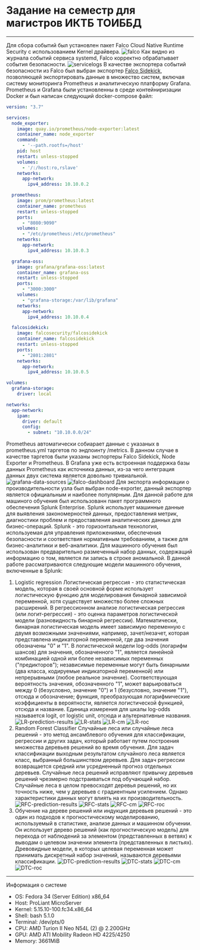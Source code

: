 # Задание на семестр для магистров ИКТБ ТОИББД
---
Для сбора событий был установлен пакет Falco Cloud Native Runtime Security с использованием Kernel драйвера.
![falco](assets/falco.png)
Как видно из журнала событий сервиса systemd, Falco корректно обрабатывает события безопасности.
![servicelogs](assets/servicelogs.png)
В качестве экспортера событий безопасности из Falco был выбран экспортер [Falco Sidekick](https://github.com/falcosecurity/falcosidekick), позволяющей экспортировать данные в множество систем, включая систему мониторинга Prometheus и аналитическую платформу Grafana.
Prometheus и Grafana были установленны в среде контейниризации Docker и был написан следующий docker-compose файл:
```yaml
version: "3.7"

services:
  node_exporter:
    image: quay.io/prometheus/node-exporter:latest
    container_name: node_exporter
    command:
      - '--path.rootfs=/host'
    pid: host
    restart: unless-stopped
    volumes:
      - '/:/host:ro,rslave'
    networks:
      app-network:
        ipv4_address: 10.10.0.2

  prometheus:
    image: prom/prometheus:latest
    container_name: prometheus
    restart: unless-stopped
    ports:
      - "8080:9090"
    volumes:
      - "/etc/prometheus:/etc/prometheus"
    networks:
      app-network:
        ipv4_address: 10.10.0.3

  grafana-oss:
    image: grafana/grafana-oss:latest
    container_name: grafana-oss
    restart: unless-stopped
    ports:
      - "3000:3000"
    volumes:
      - "grafana-storage:/var/lib/grafana"
    networks:
      app-network:
        ipv4_address: 10.10.0.4

  falcosidekick:
    image: falcosecurity/falcosidekick
    container_name: falcosidekick
    restart: unless-stopped
    ports:
      - "2801:2801"
    networks:
      app-network:
        ipv4_address: 10.10.0.5

volumes:
  grafana-storage:
    driver: local

networks:
  app-network:
    ipam:
      driver: default
      config:
        - subnet: "10.10.0.0/24"
```
Prometheus автоматически собиарает данные с указаных в prometheus.yml таргетов по эндпоинту /metrics. В данном случае в качестве таргетов были указаны экспортеры Falco Sidekick, Node Exporter и Prometheus.
В Grafana уже есть встроенная поддержка базы данных Prometheus как источника данных, из-за чего интеграция данных двух система является довольно тривиальной. 
![grafana-data-sources](assets/grafana-data-sources.png)
![falco-dashboard](assets/falco-dashboard.png)
Для экспорта информации о производительности узла был выбран node-exporter, данный экспортер является официальным и наиболее популярным.
Для данной работе для машиного обучения был использованн пакет программного обеспечения Splunk Enterprise.
Splunk использует машинные данные для выявления закономерностей данных, предоставления метрик, диагностики проблем и предоставления аналитических данных для бизнес-операций. Splunk - это горизонтальная технология, используемая для управления приложениями, обеспечения безопасности и соответствия нормативным требованиям, а также для бизнес-аналитики и веб-аналитики.
Для машинного обучения был использован предварительно размеченный набор данных, содержащий информацию о том, является ли запись в строке аномальной.
В данной работе рассматриваются следующие модели машинного обучения, включенные в Splunk:
1.  Logistic regression
   Логистическая регрессия - это статистическая модель, которая в своей основной форме использует логистическую функцию для моделирования бинарной зависимой переменной, хотя существует множество более сложных расширений. В регрессионном анализе логистическая регрессия (или логит-регрессия) - это оценка параметров логистической модели (разновидность бинарной регрессии). Математически, бинарная логистическая модель имеет зависимую переменную с двумя возможными значениями, например, зачет/незачет, которая представлена индикаторной переменной, где два значения обозначены "0" и "1". В логистической модели log-odds (логарифм шансов) для значения, обозначенного "1", является линейной комбинацией одной или более независимых переменных ("предикторов"); независимые переменные могут быть бинарными (два класса, кодируемые индикаторной переменной) или непрерывными (любое реальное значение). Соответствующая вероятность значения, обозначенного "1", может варьироваться между 0 (безусловно, значение "0") и 1 (безусловно, значение "1"), отсюда и обозначение; функция, преобразующая логарифмические коэффициенты в вероятности, является логистической функцией, отсюда и название. Единица измерения для шкалы log-odds называется logit, от logistic unit, отсюда и альтернативные названия. 
   ![LR-prediction-results](assets/LR-prediction-results.png)
   ![LR-stats](assets/LR-stats.png)
   ![LR-cm](assets/LR-cm.png)
   ![LR-roc](assets/LR-roc.png)
2. Random Forest Classifier
   Случайные леса или случайные леса решений - это метод ансамблевого обучения для классификации, регрессии и других задач, который работает путем построения множества деревьев решений во время обучения. Для задач классификации выходным результатом случайного леса является класс, выбранный большинством деревьев. Для задач регрессии возвращается средний или усредненный прогноз отдельных деревьев. Случайные леса решений исправляют привычку деревьев решений чрезмерно подстраиваться под обучающий набор.  Случайные леса в целом превосходят деревья решений, но их точность ниже, чем у деревьев с градиентным усилением. Однако характеристики данных могут влиять на их производительность.
   ![RFC-prediction-results](assets/RFC-prediction-results.png)
   ![RFC-stats](assets/RFC-stats.png)
   ![RFC-cm](assets/RFC-cm.png)
   ![RFC-roc](assets/RFC-roc.png)
3. Обучение на дереве решений или индукция деревьев решений - это один из подходов к прогностическому моделированию, используемый в статистике, анализе данных и машинном обучении. Он использует дерево решений (как прогностическую модель) для перехода от наблюдений за элементом (представленных в ветвях) к выводам о целевом значении элемента (представленных в листьях). Древовидные модели, в которых целевая переменная может принимать дискретный набор значений, называются деревьями классификации.
   ![DTC-prediction-results](assets/DTC-prediction-results.png)
   ![DTC-stats](assets/DTC-stats.png)
   ![DTC-cm](assets/DTC-cm.png)
   ![DTC-roc](assets/DTC-roc.png)
---
Информация о системе 
- OS: Fedora 34 (Server Edition) x86_64
- Host: ProLiant MicroServer
- Kernel: 5.15.10-100.fc34.x86_64
- Shell: bash 5.1.0
- Terminal: /dev/pts/0
- CPU: AMD Turion II Neo N54L (2) @ 2.200GHz
- GPU: AMD ATI Mobility Radeon HD 4225/4250
- Memory: 3661MiB